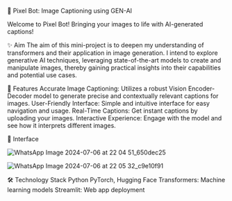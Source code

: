 🧠 Pixel Bot: Image Captioning using GEN-AI

Welcome to Pixel Bot! Bringing your images to life with AI-generated captions!

✨ Aim
The aim of this mini-project is to deepen my understanding of transformers and their application in image generation. I intend to explore generative AI techniques, leveraging state-of-the-art models to create and manipulate images, thereby gaining practical insights into their capabilities and potential use cases.

🌟 Features
Accurate Image Captioning: Utilizes a robust Vision Encoder-Decoder model to generate precise and contextually relevant captions for images.
User-Friendly Interface: Simple and intuitive interface for easy navigation and usage.
Real-Time Captions: Get instant captions by uploading your images.
Interactive Experience: Engage with the model and see how it interprets different images.

📱 Interface

![WhatsApp Image 2024-07-06 at 22 04 51_650dec25](https://github.com/Prakriti2901/PixelBot/assets/122342001/94a7a7a4-7622-44c4-aa4c-f18e06401a5c)


![WhatsApp Image 2024-07-06 at 22 05 32_c9e10f91](https://github.com/Prakriti2901/PixelBot/assets/122342001/b65d3f2b-5b0b-4d30-bf02-03860d00be69)

🛠️ Technology Stack
Python
PyTorch, Hugging Face Transformers: Machine learning models
Streamlit: Web app deployment






